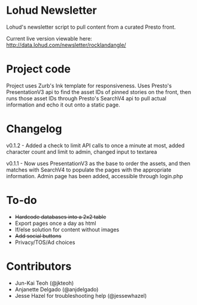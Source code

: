 Lohud Newsletter
==============

Lohud's newsletter script to pull content from a curated Presto front.

Current live version viewable here: http://data.lohud.com/newsletter/rocklandangle/


Project code
==============

Project uses Zurb's Ink template for responsiveness. Uses Presto's PresentationV3 api to find the asset IDs of pinned stories on the front, then runs those asset IDs through Presto's SearchV4 api to pull actual information and echo it out onto a static page.

Changelog
==============

v0.1.2 - Added a check to limit API calls to once a minute at most, added character count and limit to admin, changed input to textarea

v0.1.1 - Now uses PresentationV3 as the base to order the assets, and then matches with SearchV4 to populate the pages with the appropriate information. Admin page has been added, accessible through login.php


To-do
==============

* ~~Hardcode databases into a 2x2 table~~
* Export pages once a day as html
* If/else solution for content without images 
* ~~Add social buttons~~
* Privacy/TOS/Ad choices

Contributors
==============

* Jun-Kai Teoh (@jkteoh)
* Anjanette Delgado (@anjdelgado)
* Jesse Hazel for troubleshooting help (@jessewhazel)

